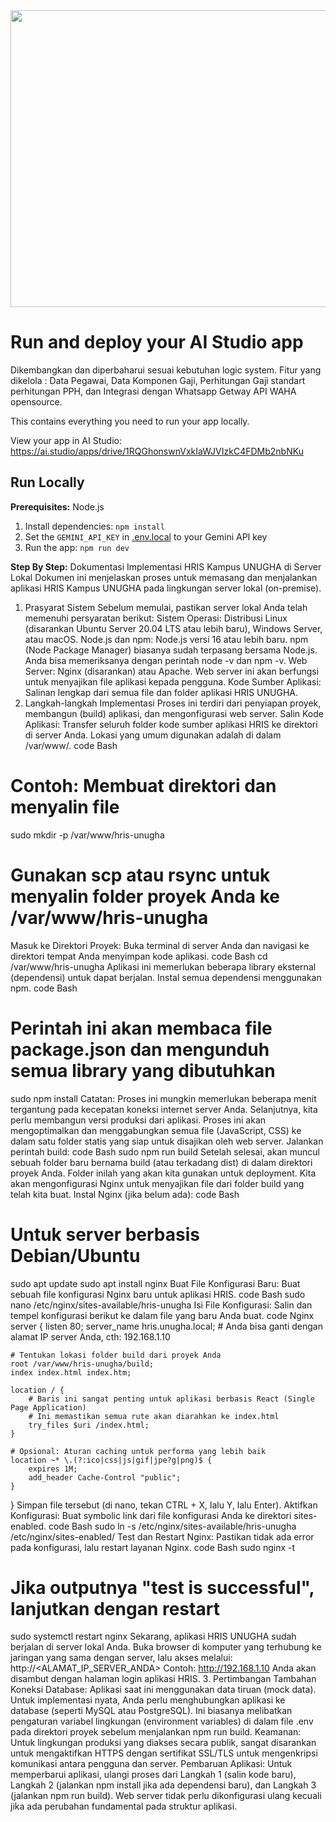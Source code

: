 <div align="center">
<img width="1200" height="475" alt="GHBanner" src="https://github.com/user-attachments/assets/0aa67016-6eaf-458a-adb2-6e31a0763ed6" />
</div>

# Run and deploy your AI Studio app
Dikembangkan dan diperbaharui sesuai kebutuhan logic system. Fitur yang dikelola : Data Pegawai, Data Komponen Gaji, Perhitungan Gaji standart perhitungan PPH, dan Integrasi dengan Whatsapp Getway API WAHA opensource. 

This contains everything you need to run your app locally.

View your app in AI Studio: https://ai.studio/apps/drive/1RQGhonswnVxkIaWJVIzkC4FDMb2nbNKu

## Run Locally

**Prerequisites:**  Node.js


1. Install dependencies:
   `npm install`
2. Set the `GEMINI_API_KEY` in [.env.local](.env.local) to your Gemini API key
3. Run the app:
   `npm run dev`

**Step By Step:**
Dokumentasi Implementasi HRIS Kampus UNUGHA di Server Lokal
Dokumen ini menjelaskan proses untuk memasang dan menjalankan aplikasi HRIS Kampus UNUGHA pada lingkungan server lokal (on-premise).
1. Prasyarat Sistem
Sebelum memulai, pastikan server lokal Anda telah memenuhi persyaratan berikut:
Sistem Operasi: Distribusi Linux (disarankan Ubuntu Server 20.04 LTS atau lebih baru), Windows Server, atau macOS.
Node.js dan npm: Node.js versi 16 atau lebih baru. npm (Node Package Manager) biasanya sudah terpasang bersama Node.js. Anda bisa memeriksanya dengan perintah node -v dan npm -v.
Web Server: Nginx (disarankan) atau Apache. Web server ini akan berfungsi untuk menyajikan file aplikasi kepada pengguna.
Kode Sumber Aplikasi: Salinan lengkap dari semua file dan folder aplikasi HRIS UNUGHA.
2. Langkah-langkah Implementasi
Proses ini terdiri dari penyiapan proyek, membangun (build) aplikasi, dan mengonfigurasi web server.
Salin Kode Aplikasi: Transfer seluruh folder kode sumber aplikasi HRIS ke direktori di server Anda. Lokasi yang umum digunakan adalah di dalam /var/www/.
code
Bash
# Contoh: Membuat direktori dan menyalin file
sudo mkdir -p /var/www/hris-unugha
# Gunakan scp atau rsync untuk menyalin folder proyek Anda ke /var/www/hris-unugha
Masuk ke Direktori Proyek: Buka terminal di server Anda dan navigasi ke direktori tempat Anda menyimpan kode aplikasi.
code
Bash
cd /var/www/hris-unugha
Aplikasi ini memerlukan beberapa library eksternal (dependensi) untuk dapat berjalan. Instal semua dependensi menggunakan npm.
code
Bash
# Perintah ini akan membaca file package.json dan mengunduh semua library yang dibutuhkan
sudo npm install
Catatan: Proses ini mungkin memerlukan beberapa menit tergantung pada kecepatan koneksi internet server Anda.
Selanjutnya, kita perlu membangun versi produksi dari aplikasi. Proses ini akan mengoptimalkan dan menggabungkan semua file (JavaScript, CSS) ke dalam satu folder statis yang siap untuk disajikan oleh web server.
Jalankan perintah build:
code
Bash
sudo npm run build
Setelah selesai, akan muncul sebuah folder baru bernama build (atau terkadang dist) di dalam direktori proyek Anda. Folder inilah yang akan kita gunakan untuk deployment.
Kita akan mengonfigurasi Nginx untuk menyajikan file dari folder build yang telah kita buat.
Instal Nginx (jika belum ada):
code
Bash
# Untuk server berbasis Debian/Ubuntu
sudo apt update
sudo apt install nginx
Buat File Konfigurasi Baru: Buat sebuah file konfigurasi Nginx baru untuk aplikasi HRIS.
code
Bash
sudo nano /etc/nginx/sites-available/hris-unugha
Isi File Konfigurasi: Salin dan tempel konfigurasi berikut ke dalam file yang baru Anda buat.
code
Nginx
server {
    listen 80;
    server_name hris.unugha.local; # Anda bisa ganti dengan alamat IP server Anda, cth: 192.168.1.10

    # Tentukan lokasi folder build dari proyek Anda
    root /var/www/hris-unugha/build;
    index index.html index.htm;

    location / {
        # Baris ini sangat penting untuk aplikasi berbasis React (Single Page Application)
        # Ini memastikan semua rute akan diarahkan ke index.html
        try_files $uri /index.html;
    }

    # Opsional: Aturan caching untuk performa yang lebih baik
    location ~* \.(?:ico|css|js|gif|jpe?g|png)$ {
        expires 1M;
        add_header Cache-Control "public";
    }
}
Simpan file tersebut (di nano, tekan CTRL + X, lalu Y, lalu Enter).
Aktifkan Konfigurasi: Buat symbolic link dari file konfigurasi Anda ke direktori sites-enabled.
code
Bash
sudo ln -s /etc/nginx/sites-available/hris-unugha /etc/nginx/sites-enabled/
Test dan Restart Nginx: Pastikan tidak ada error pada konfigurasi, lalu restart layanan Nginx.
code
Bash
sudo nginx -t
# Jika outputnya "test is successful", lanjutkan dengan restart
sudo systemctl restart nginx
Sekarang, aplikasi HRIS UNUGHA sudah berjalan di server lokal Anda. Buka browser di komputer yang terhubung ke jaringan yang sama dengan server, lalu akses melalui:
http://<ALAMAT_IP_SERVER_ANDA>
Contoh: http://192.168.1.10
Anda akan disambut dengan halaman login aplikasi HRIS.
3. Pertimbangan Tambahan
Koneksi Database: Aplikasi saat ini menggunakan data tiruan (mock data). Untuk implementasi nyata, Anda perlu menghubungkan aplikasi ke database (seperti MySQL atau PostgreSQL). Ini biasanya melibatkan pengaturan variabel lingkungan (environment variables) di dalam file .env pada direktori proyek sebelum menjalankan npm run build.
Keamanan: Untuk lingkungan produksi yang diakses secara publik, sangat disarankan untuk mengaktifkan HTTPS dengan sertifikat SSL/TLS untuk mengenkripsi komunikasi antara pengguna dan server.
Pembaruan Aplikasi: Untuk memperbarui aplikasi, ulangi proses dari Langkah 1 (salin kode baru), Langkah 2 (jalankan npm install jika ada dependensi baru), dan Langkah 3 (jalankan npm run build). Web server tidak perlu dikonfigurasi ulang kecuali jika ada perubahan fundamental pada struktur aplikasi.
